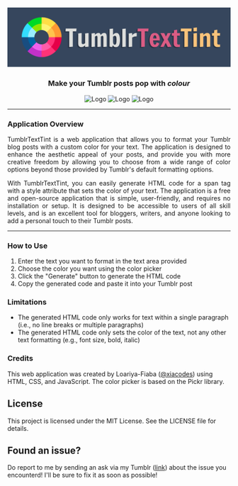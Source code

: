 <h3 align="center">
    <img src="images/logo.png" alt="Logo">
</h3>

<h3 align="center">
    Make your Tumblr posts pop with <i>colour</i>
</h3>

<p align="center">
  <img src="https://img.shields.io/bower/l/mi?style=flat-square" alt="Logo">
  <img src="https://img.shields.io/badge/technologies-HTML%2C%20CSS%2C%20JavaScript-%23e1a9eb?style=flat-square" alt="Logo">
    <img src="https://img.shields.io/badge/platform-Tumblr-%2336465d?style=flat-square" alt="Logo">
</p>

-------------

### Application Overview

<p align="justify">TumblrTextTint is a web application that allows you to format your Tumblr blog posts with a custom color for your text. The application is designed to enhance the aesthetic appeal of your posts, and provide you with more creative freedom by allowing you to choose from a wide range of color options beyond those provided by Tumblr's default formatting options.</p>
<p align="justify">With TumblrTextTint, you can easily generate HTML code for a span tag with a style attribute that sets the color of your text. The application is a free and open-source application that is simple, user-friendly, and requires no installation or setup. It is designed to be accessible to users of all skill levels, and is an excellent tool for bloggers, writers, and anyone looking to add a personal touch to their Tumblr posts.</p>

-------------

### How to Use

1. Enter the text you want to format in the text area provided
2. Choose the color you want using the color picker
3. Click the "Generate" button to generate the HTML code
4. Copy the generated code and paste it into your Tumblr post

### Limitations

- The generated HTML code only works for text within a single paragraph (i.e., no line breaks or multiple paragraphs)
- The generated HTML code only sets the color of the text, not any other text formatting (e.g., font size, bold, italic)

### Credits

This web application was created by Loariya-Fiaba ([@xiacodes](https://xiacodes.tumblr.com/)) using HTML, CSS, and JavaScript. The color picker is based on the Pickr library.

## License

This project is licensed under the MIT License. See the LICENSE file for details.

## Found an issue?

Do report to me by sending an ask via my Tumblr ([link](https://xiacodes.tumblr.com/ask)) about the issue you encounterd! I'll be sure to fix it as soon as possible!
